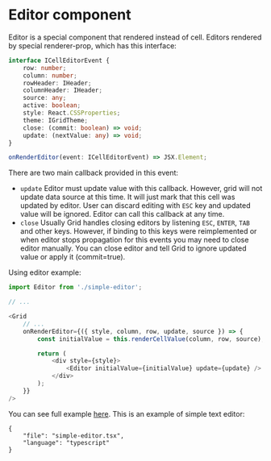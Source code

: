 # Editor component

Editor is a special component that rendered instead of cell.
Editors rendered by special renderer-prop, which has this interface:
```typescript
interface ICellEditorEvent {
    row: number;
    column: number;
    rowHeader: IHeader;
    columnHeader: IHeader;
    source: any;
    active: boolean;
    style: React.CSSProperties;
    theme: IGridTheme;
    close: (commit: boolean) => void;
    update: (nextValue: any) => void;
}

onRenderEditor(event: ICellEditorEvent) => JSX.Element;
```

There are two main callback provided in this event:
- `update` Editor must update value with this callback. However, grid will not update data source
at this time. It will just mark that this cell was updated by editor. User can discard editing
with `ESC` key and updated value will be ignored. Editor can call this callback at any time.
- `close` Usually Grid handles closing editors by listening `ESC`, `ENTER`, `TAB` and other keys.
However, if binding to this keys were reimplemented or when editor stops propagation for this events
you may need to close editor manually. You can close editor and tell Grid to ignore updated value or
apply it (commit=true).

Using editor example:
```typescript
import Editor from './simple-editor';

// ...

<Grid
    // ...
    onRenderEditor={({ style, column, row, update, source }) => {
        const initialValue = this.renderCellValue(column, row, source);

        return (
            <div style={style}>
                <Editor initialValue={initialValue} update={update} />
            </div>
        );
    }}
/>
```

You can see full example [here](/examples/editable). This is an example of simple text editor:

```app.file
{
    "file": "simple-editor.tsx",
    "language": "typescript"
}
```